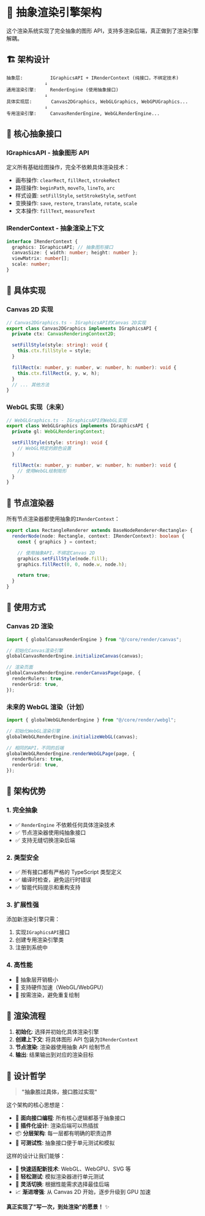 # 🎨 抽象渲染引擎架构

这个渲染系统实现了完全抽象的图形 API，支持多渲染后端，真正做到了渲染引擎解耦。

## 🏗️ 架构设计

```
抽象层:          IGraphicsAPI + IRenderContext (纯接口，不绑定技术)
              ↓
通用渲染引擎:     RenderEngine (使用抽象接口)
              ↓
具体实现层:       Canvas2DGraphics, WebGLGraphics, WebGPUGraphics...
              ↓
专用渲染引擎:     CanvasRenderEngine, WebGLRenderEngine...
```

## 🎯 核心抽象接口

### **IGraphicsAPI** - 抽象图形 API

定义所有基础绘图操作，完全不依赖具体渲染技术：

- 画布操作: `clearRect`, `fillRect`, `strokeRect`
- 路径操作: `beginPath`, `moveTo`, `lineTo`, `arc`
- 样式设置: `setFillStyle`, `setStrokeStyle`, `setFont`
- 变换操作: `save`, `restore`, `translate`, `rotate`, `scale`
- 文本操作: `fillText`, `measureText`

### **IRenderContext** - 抽象渲染上下文

```typescript
interface IRenderContext {
  graphics: IGraphicsAPI; // 抽象图形接口
  canvasSize: { width: number; height: number };
  viewMatrix: number[];
  scale: number;
}
```

## 🔧 具体实现

### **Canvas 2D 实现**

```typescript
// Canvas2DGraphics.ts - IGraphicsAPI的Canvas 2D实现
export class Canvas2DGraphics implements IGraphicsAPI {
  private ctx: CanvasRenderingContext2D;

  setFillStyle(style: string): void {
    this.ctx.fillStyle = style;
  }

  fillRect(x: number, y: number, w: number, h: number): void {
    this.ctx.fillRect(x, y, w, h);
  }
  // ... 其他方法
}
```

### **WebGL 实现（未来）**

```typescript
// WebGLGraphics.ts - IGraphicsAPI的WebGL实现
export class WebGLGraphics implements IGraphicsAPI {
  private gl: WebGLRenderingContext;

  setFillStyle(style: string): void {
    // WebGL特定的颜色设置
  }

  fillRect(x: number, y: number, w: number, h: number): void {
    // 使用WebGL绘制矩形
  }
}
```

## 🎨 节点渲染器

所有节点渲染器都使用抽象的`IRenderContext`：

```typescript
export class RectangleRenderer extends BaseNodeRenderer<Rectangle> {
  renderNode(node: Rectangle, context: IRenderContext): boolean {
    const { graphics } = context;

    // 使用抽象API，不绑定Canvas 2D
    graphics.setFillStyle(node.fill);
    graphics.fillRect(0, 0, node.w, node.h);

    return true;
  }
}
```

## 🚀 使用方式

### **Canvas 2D 渲染**

```typescript
import { globalCanvasRenderEngine } from "@/core/render/canvas";

// 初始化Canvas渲染引擎
globalCanvasRenderEngine.initializeCanvas(canvas);

// 渲染页面
globalCanvasRenderEngine.renderCanvasPage(page, {
  renderRulers: true,
  renderGrid: true,
});
```

### **未来的 WebGL 渲染（计划）**

```typescript
import { globalWebGLRenderEngine } from "@/core/render/webgl";

// 初始化WebGL渲染引擎
globalWebGLRenderEngine.initializeWebGL(canvas);

// 相同的API，不同的后端
globalWebGLRenderEngine.renderWebGLPage(page, {
  renderRulers: true,
  renderGrid: true,
});
```

## 🌟 架构优势

### **1. 完全抽象**

- ✅ `RenderEngine` 不依赖任何具体渲染技术
- ✅ 节点渲染器使用纯抽象接口
- ✅ 支持无缝切换渲染后端

### **2. 类型安全**

- ✅ 所有接口都有严格的 TypeScript 类型定义
- ✅ 编译时检查，避免运行时错误
- ✅ 智能代码提示和重构支持

### **3. 扩展性强**

添加新渲染引擎只需：

1. 实现`IGraphicsAPI`接口
2. 创建专用渲染引擎类
3. 注册到系统中

### **4. 高性能**

- 🚀 抽象层开销极小
- 🚀 支持硬件加速（WebGL/WebGPU）
- 🚀 按需渲染，避免重复绘制

## 🔄 渲染流程

1. **初始化**: 选择并初始化具体渲染引擎
2. **创建上下文**: 将具体图形 API 包装为`IRenderContext`
3. **节点渲染**: 渲染器使用抽象 API 绘制节点
4. **输出**: 结果输出到对应的渲染目标

## 🎯 设计哲学

> **"抽象胜过具体，接口胜过实现"**

这个架构的核心思想是：

- 🎯 **面向接口编程**: 所有核心逻辑都基于抽象接口
- 🔌 **插件化设计**: 渲染后端可以热插拔
- 📦 **分层架构**: 每一层都有明确的职责边界
- 🔧 **可测试性**: 抽象接口便于单元测试和模拟

这样的设计让我们能够：

- 🚀 **快速适配新技术**: WebGL、WebGPU、SVG 等
- 🧪 **轻松测试**: 模拟渲染器进行单元测试
- 🔄 **灵活切换**: 根据性能需求选择最佳后端
- 📈 **渐进增强**: 从 Canvas 2D 开始，逐步升级到 GPU 加速

**真正实现了"写一次，到处渲染"的愿景！** ✨
